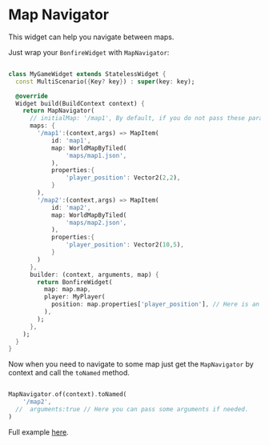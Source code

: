 # Map Navigator

This widget can help you navigate between maps.

Just wrap your `BonfireWidget` with `MapNavigator`:

```dart

class MyGameWidget extends StatelessWidget {
  const MultiScenario({Key? key}) : super(key: key);

  @override
  Widget build(BuildContext context) {
    return MapNavigator(
      // initialMap: '/map1', By default, if you do not pass these parameters, it will use the first map.
      maps: {
        '/map1':(context,args) => MapItem(
            id: 'map1',
            map: WorldMapByTiled(
                'maps/map1.json',
            ),
            properties:{
                'player_position': Vector2(2,2),
            }
        ),
        '/map2':(context,args) => MapItem(
            id: 'map2',
            map: WorldMapByTiled(
                'maps/map2.json',
            ),
            properties:{
                'player_position': Vector2(10,5),
            }
        )
      },
      builder: (context, arguments, map) {
        return BonfireWidget(
          map: map.map,
          player: MyPlayer(
            position: map.properties['player_position'], // Here is an example of using properties.
          ),
        );
      },
    );
  }
}

```

Now when you need to navigate to some map just get the `MapNavigator` by context and call the `toNamed` method.

```dart

MapNavigator.of(context).toNamed(
    '/map2',
  //  arguments:true // Here you can pass some arguments if needed.
)

```

Full example [here](https://github.com/RafaelBarbosatec/bonfire/tree/master/example/lib/pages/mini_games/multi_scenario).